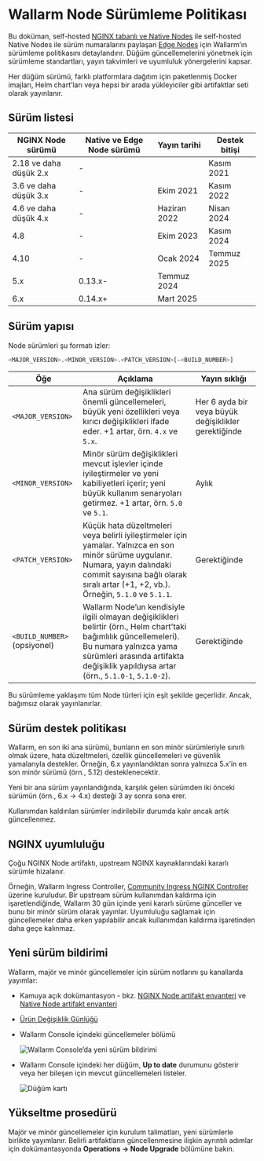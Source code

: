 # Wallarm Node Sürümleme Politikası

Bu doküman, self-hosted [NGINX tabanlı ve Native Nodes](../installation/nginx-native-node-internals.md) ile self-hosted Native Nodes ile sürüm numaralarını paylaşan [Edge Nodes](../installation/security-edge/overview.md) için Wallarm’ın sürümleme politikasını detaylandırır. Düğüm güncellemelerini yönetmek için sürümleme standartları, yayın takvimleri ve uyumluluk yönergelerini kapsar.

Her düğüm sürümü, farklı platformlara dağıtım için paketlenmiş Docker imajları, Helm chart’ları veya hepsi bir arada yükleyiciler gibi artifaktlar seti olarak yayınlanır.

## Sürüm listesi

| NGINX Node sürümü | Native ve Edge Node sürümü | Yayın tarihi   | Destek bitişi |
|--------------------|---------------------|----------------|---------------|
| 2.18 ve daha düşük 2.x | -                   |                | Kasım 2021 |
| 3.6 ve daha düşük 3.x  | -                   | Ekim 2021      | Kasım 2022 |
| 4.6 ve daha düşük 4.x  | -                   | Haziran 2022   | Nisan 2024 |
| 4.8                | -                   | Ekim 2023      | Kasım 2024 |
| 4.10               | -                   | Ocak 2024      | Temmuz 2025 |
| 5.x                | 0.13.x-             | Temmuz 2024    |               |
| 6.x                | 0.14.x+             | Mart 2025      |               |

## Sürüm yapısı

Node sürümleri şu formatı izler:

```bash
<MAJOR_VERSION>.<MINOR_VERSION>.<PATCH_VERSION>[-<BUILD_NUMBER>]
```

| Öğe | Açıklama | Yayın sıklığı |
| ------- | ----------- | ----------------- |
| `<MAJOR_VERSION>` | Ana sürüm değişiklikleri önemli güncellemeleri, büyük yeni özellikleri veya kırıcı değişiklikleri ifade eder. +1 artar, örn. `4.x` ve `5.x`. | Her 6 ayda bir veya büyük değişiklikler gerektiğinde |
| `<MINOR_VERSION>` | Minör sürüm değişiklikleri mevcut işlevler içinde iyileştirmeler ve yeni kabiliyetleri içerir; yeni büyük kullanım senaryoları getirmez. +1 artar, örn. `5.0` ve `5.1`. | Aylık |
| `<PATCH_VERSION>` | Küçük hata düzeltmeleri veya belirli iyileştirmeler için yamalar. Yalnızca en son minör sürüme uygulanır. Numara, yayın dalındaki commit sayısına bağlı olarak sıralı artar (+1, +2, vb.). Örneğin, `5.1.0` ve `5.1.1`. | Gerektiğinde |
| `<BUILD_NUMBER>` (opsiyonel) | Wallarm Node’un kendisiyle ilgili olmayan değişiklikleri belirtir (örn., Helm chart’taki bağımlılık güncellemeleri). Bu numara yalnızca yama sürümleri arasında artifakta değişiklik yapıldıysa artar (örn., `5.1.0-1`, `5.1.0-2`). | Gerektiğinde |

Bu sürümleme yaklaşımı tüm Node türleri için eşit şekilde geçerlidir. Ancak, bağımsız olarak yayınlanırlar.

## Sürüm destek politikası

Wallarm, en son iki ana sürümü, bunların en son minör sürümleriyle sınırlı olmak üzere, hata düzeltmeleri, özellik güncellemeleri ve güvenlik yamalarıyla destekler. Örneğin, 6.x yayınlandıktan sonra yalnızca 5.x’in en son minör sürümü (örn., 5.12) desteklenecektir.

Yeni bir ana sürüm yayınlandığında, karşılık gelen sürümden iki önceki sürümün (örn., 6.x → 4.x) desteği 3 ay sonra sona erer.

Kullanımdan kaldırılan sürümler indirilebilir durumda kalır ancak artık güncellenmez.

## NGINX uyumluluğu

Çoğu NGINX Node artifaktı, upstream NGINX kaynaklarındaki kararlı sürümle hizalanır.

Örneğin, Wallarm Ingress Controller, [Community Ingress NGINX Controller](https://github.com/kubernetes/ingress-nginx) üzerine kuruludur. Bir upstream sürüm kullanımdan kaldırma için işaretlendiğinde, Wallarm 30 gün içinde yeni kararlı sürüme günceller ve bunu bir minör sürüm olarak yayınlar. Uyumluluğu sağlamak için güncellemeler daha erken yapılabilir ancak kullanımdan kaldırma işaretinden daha geçe kalınmaz.

## Yeni sürüm bildirimi

Wallarm, majör ve minör güncellemeler için sürüm notlarını şu kanallarda yayımlar:

* Kamuya açık dokümantasyon - bkz. [NGINX Node artifakt envanteri](node-artifact-versions.md) ve [Native Node artifakt envanteri](native-node/node-artifact-versions.md)
* [Ürün Değişiklik Günlüğü](https://changelog.wallarm.com/)
* Wallarm Console içindeki güncellemeler bölümü

    ![Wallarm Console’da yeni sürüm bildirimi](../images/updating-migrating/wallarm-console-new-version-notification.png)
* Wallarm Console içindeki her düğüm, **Up to date** durumunu gösterir veya her bileşen için mevcut güncellemeleri listeler.

    ![Düğüm kartı](../images/user-guides/nodes/view-regular-node-comp-vers.png)

## Yükseltme prosedürü

Majör ve minör güncellemeler için kurulum talimatları, yeni sürümlerle birlikte yayımlanır. Belirli artifaktların güncellenmesine ilişkin ayrıntılı adımlar için dokümantasyonda **Operations → Node Upgrade** bölümüne bakın.